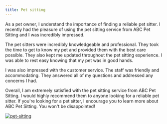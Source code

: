 ```yaml
---
title: Pet sitting
---
```


As a pet owner, I understand the importance of finding a reliable pet sitter. I recently had the pleasure of using the pet sitting service from ABC Pet Sitting and I was incredibly impressed. 

The pet sitters were incredibly knowledgeable and professional. They took the time to get to know my pet and provided them with the best care possible. They also kept me updated throughout the pet sitting experience. I was able to rest easy knowing that my pet was in good hands. 

I was also impressed with the customer service. The staff was friendly and accommodating. They answered all of my questions and addressed any concerns I had. 

Overall, I am extremely satisfied with the pet sitting service from ABC Pet Sitting. I would highly recommend them to anyone looking for a reliable pet sitter. If you're looking for a pet sitter, I encourage you to learn more about ABC Pet Sitting. You won't be disappointed!

[![pet-sitting](<https://dabuttonfactory.com/button.png?t=CHECK+SERVICE&f=Noto+Sans-Bold&ts=26&tc=fff&hp=45&vp=20&c=11&bgt=unicolored&bgc=4bd42f>)](<https://londonexpertfinder.com/link>)